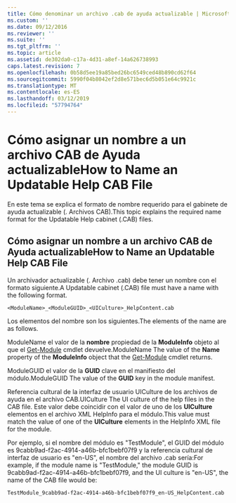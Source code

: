 ```yaml
---
title: Cómo denominar un archivo .cab de ayuda actualizable | Microsoft Docs
ms.custom: ''
ms.date: 09/12/2016
ms.reviewer: ''
ms.suite: ''
ms.tgt_pltfrm: ''
ms.topic: article
ms.assetid: de302da0-c17a-4d31-a8ef-14a626738993
caps.latest.revision: 7
ms.openlocfilehash: 0b58d5ee19a85bed26bc6549ced48b890cd62f64
ms.sourcegitcommit: 5990f04b8042ef2d8e571bec6d5b051e64c9921c
ms.translationtype: MT
ms.contentlocale: es-ES
ms.lasthandoff: 03/12/2019
ms.locfileid: "57794764"
---
```

# <a name="how-to-name-an-updatable-help-cab-file"></a><span data-ttu-id="4e22d-102">Cómo asignar un nombre a un archivo CAB de Ayuda actualizable</span><span class="sxs-lookup"><span data-stu-id="4e22d-102">How to Name an Updatable Help CAB File</span></span>

<span data-ttu-id="4e22d-103">En este tema se explica el formato de nombre requerido para el gabinete de ayuda actualizable (. Archivos CAB).</span><span class="sxs-lookup"><span data-stu-id="4e22d-103">This topic explains the required name format for the Updatable Help cabinet (.CAB) files.</span></span>

## <a name="how-to-name-an-updatable-help-cab-file"></a><span data-ttu-id="4e22d-104">Cómo asignar un nombre a un archivo CAB de Ayuda actualizable</span><span class="sxs-lookup"><span data-stu-id="4e22d-104">How to Name an Updatable Help CAB File</span></span>

<span data-ttu-id="4e22d-105">Un archivador actualizable (. Archivo .cab) debe tener un nombre con el formato siguiente.</span><span class="sxs-lookup"><span data-stu-id="4e22d-105">A Updatable cabinet (.CAB) file must have a name with the following format.</span></span>

`<ModuleName>_<ModuleGUID>_<UICulture>_HelpContent.cab`

<span data-ttu-id="4e22d-106">Los elementos del nombre son los siguientes.</span><span class="sxs-lookup"><span data-stu-id="4e22d-106">The elements of the name are as follows.</span></span>

<span data-ttu-id="4e22d-107">ModuleName el valor de la **nombre** propiedad de la **ModuleInfo** objeto al que el [Get-Module](/powershell/module/Microsoft.PowerShell.Core/Get-Module) cmdlet devuelve.</span><span class="sxs-lookup"><span data-stu-id="4e22d-107">ModuleName The value of the **Name** property of the **ModuleInfo** object that the [Get-Module](/powershell/module/Microsoft.PowerShell.Core/Get-Module) cmdlet returns.</span></span>

<span data-ttu-id="4e22d-108">ModuleGUID el valor de la **GUID** clave en el manifiesto del módulo.</span><span class="sxs-lookup"><span data-stu-id="4e22d-108">ModuleGUID The value of the **GUID** key in the module manifest.</span></span>

<span data-ttu-id="4e22d-109">Referencia cultural de la interfaz de usuario UICulture de los archivos de ayuda en el archivo CAB.</span><span class="sxs-lookup"><span data-stu-id="4e22d-109">UICulture The UI culture of the help files in the CAB file.</span></span> <span data-ttu-id="4e22d-110">Este valor debe coincidir con el valor de uno de los **UICulture** elementos en el archivo XML HelpInfo para el módulo.</span><span class="sxs-lookup"><span data-stu-id="4e22d-110">This value must match the value of one of the **UICulture** elements in the HelpInfo XML file for the module.</span></span>

<span data-ttu-id="4e22d-111">Por ejemplo, si el nombre del módulo es "TestModule", el GUID del módulo es 9cabb9ad-f2ac-4914-a46b-bfc1bebf07f9 y la referencia cultural de interfaz de usuario es "en-US", el nombre del archivo .cab sería:</span><span class="sxs-lookup"><span data-stu-id="4e22d-111">For example, if the module name is "TestModule," the module GUID is 9cabb9ad-f2ac-4914-a46b-bfc1bebf07f9, and the UI culture is "en-US", the name of the CAB file would be:</span></span>

`TestModule_9cabb9ad-f2ac-4914-a46b-bfc1bebf07f9_en-US_HelpContent.cab`